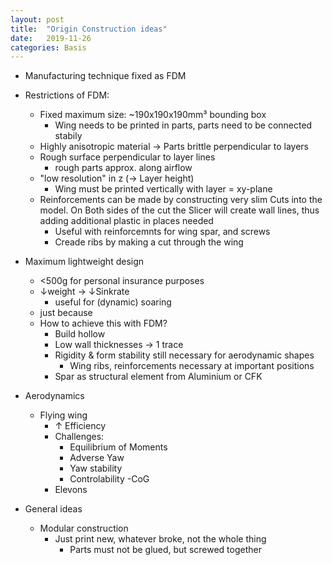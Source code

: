 ```yaml
---
layout: post
title:  "Origin Construction ideas"
date:   2019-11-26
categories: Basis
--- 
```


- Manufacturing technique fixed as FDM
- Restrictions of FDM:
    - Fixed maximum size: ~190x190x190mm³ bounding box
        - Wing needs to be printed in parts, parts need to be connected stabily
    - Highly anisotropic material -> Parts brittle perpendicular to layers
    - Rough surface perpendicular to layer lines
        - rough parts approx. along airflow
    - "low resolution" in z (-> Layer height)
        - Wing must be printed vertically with layer = xy-plane
    - Reinforcements can be made by constructing very slim Cuts into the model. On Both sides of the cut the Slicer will create wall lines, thus adding additional plastic in places needed
        - Useful with reinforcemnts for wing spar, and screws
        - Creade ribs by making a cut through the wing

- Maximum lightweight design
    - <500g for personal insurance purposes
    - ↓weight -> ↓Sinkrate
        - useful for (dynamic) soaring
    - just because
    - How to achieve this with FDM?
        - Build hollow
        - Low wall thicknesses -> 1 trace
        - Rigidity & form stability still necessary for aerodynamic shapes
            - Wing ribs, reinforcements necessary at important positions
        - Spar as structural element from Aluminium or CFK


- Aerodynamics
    - Flying wing
        - ↑ Efficiency
        - Challenges:
            - Equilibrium of Moments
            - Adverse Yaw
            - Yaw stability
            - Controlability
            -CoG
        - Elevons

- General ideas
    - Modular construction 
        - Just print new, whatever broke, not the whole thing 
            - Parts must not be glued, but screwed together
